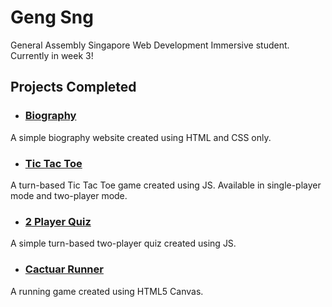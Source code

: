 # Geng Sng
General Assembly Singapore Web Development Immersive student. Currently in week 3!

## Projects Completed

* ### [Biography](http://snggeng.github.io/biography)
A simple biography website created using HTML and CSS only.

* ### [Tic Tac Toe](http://snggeng.github.io/tic-tac-toe)
A turn-based Tic Tac Toe game created using JS. Available in single-player mode
and two-player mode.

* ### [2 Player Quiz](http://snggeng.github.io/2-player-quiz)
A simple turn-based two-player quiz created using JS.

* ### [Cactuar Runner](http://snggeng.github.io/cactuar-runner)
A running game created using HTML5 Canvas.
